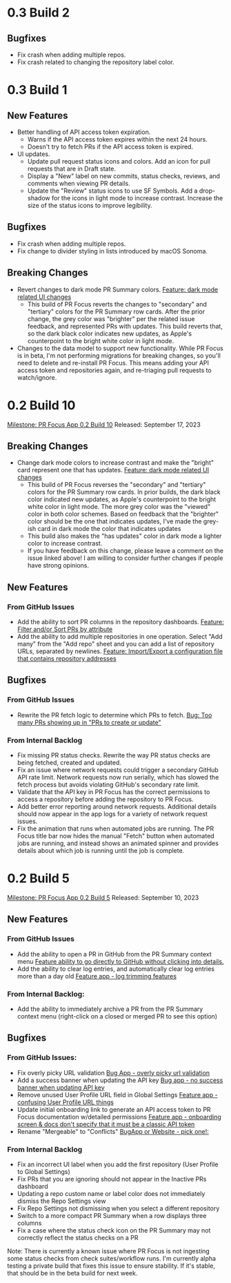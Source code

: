 # 0.3 Build 2

## Bugfixes

- Fix crash when adding multiple repos.
- Fix crash related to changing the repository label color.

# 0.3 Build 1

## New Features

- Better handling of API access token expiration.
  - Warns if the API access token expires within the next 24 hours.
  - Doesn't try to fetch PRs if the API access token is expired.
- UI updates.
  - Update pull request status icons and colors. Add an icon for pull requests that are in Draft state.
  - Display a "New" label on new commits, status checks, reviews, and comments when viewing PR details.
  - Update the "Review" status icons to use SF Symbols. Add a drop-shadow for the icons in light mode to increase contrast. Increase the size of the status icons to improve legibility.

## Bugfixes

- Fix crash when adding multiple repos.
- Fix change to divider styling in lists introduced by macOS Sonoma.

## Breaking Changes

- Revert changes to dark mode PR Summary colors. [Feature: dark mode related UI changes](https://github.com/dacharyc/prfocus-website/issues/17)
  - This build of PR Focus reverts the changes to "secondary" and "tertiary" colors for the PR Summary row cards. After the prior change, the grey color was "brighter" per the related issue feedback, and represented PRs with updates. This build reverts that, so the dark black color indicates new updates, as Apple's counterpoint to the bright white color in light mode.
- Changes to the data model to support new functionality. While PR Focus is in beta, I'm not performing migrations for breaking changes, so you'll need to delete and re-install PR Focus. This means adding your API access token and repositories again, and re-triaging pull requests to watch/ignore.

# 0.2 Build 10

[Milestone: PR Focus App 0.2 Build 10](https://github.com/dacharyc/prfocus-website/milestone/2)
Released: September 17, 2023

## Breaking Changes

- Change dark mode colors to increase contrast and make the "bright" card represent one that has updates. [Feature: dark mode related UI changes](https://github.com/dacharyc/prfocus-website/issues/17)
  - This build of PR Focus reverses the "secondary" and "tertiary" colors for the PR Summary row cards. In prior builds, the dark black color indicated new updates, as Apple's counterpoint to the bright white color in light mode. The more grey color was the "viewed" color in both color schemes. Based on feedback that the "brighter" color should be the one that indicates updates, I've made the grey-ish card in dark mode the color that indicates updates
  - This build also makes the "has updates" color in dark mode a lighter color to increase contrast.
  - If you have feedback on this change, please leave a comment on the issue linked above! I am willing to consider further changes if people have strong opinions.

## New Features

### From GitHub Issues
- Add the ability to sort PR columns in the repository dashboards. [Feature: Filter and/or Sort PRs by attribute](https://github.com/dacharyc/prfocus-website/issues/11)
- Add the ability to add multiple repositories in one operation. Select "Add many" from the "Add repo" sheet and you can add a list of repository URLs, separated by newlines. [Feature: Import/Export a configuration file that contains repository addresses](https://github.com/dacharyc/prfocus-website/issues/12)

## Bugfixes

### From GitHub Issues
- Rewrite the PR fetch logic to determine which PRs to fetch. [Bug: Too many PRs showing up in "PRs to create or update"](https://github.com/dacharyc/prfocus-website/issues/16)

### From Internal Backlog
- Fix missing PR status checks. Rewrite the way PR status checks are being fetched, created and updated.
- Fix an issue where network requests could trigger a secondary GitHub API rate limit. Network requests now run serially, which has slowed the fetch process but avoids violating GitHub's secondary rate limit.
- Validate that the API key in PR Focus has the correct permissions to access a repository before adding the repository to PR Focus.
- Add better error reporting around network requests. Additional details should now appear in the app logs for a variety of network request issues.
- Fix the animation that runs when automated jobs are running. The PR Focus title bar now hides the manual "Fetch" button when automated jobs are running, and instead shows an animated spinner and provides details about which job is running until the job is complete.

# 0.2 Build 5

[Milestone: PR Focus App 0.2 Build 5](https://github.com/dacharyc/prfocus-website/milestone/1)
Released: September 10, 2023

## New Features

### From GitHub Issues
- Add the ability to open a PR in GitHub from the PR Summary context menu [Feature ability to go directly to GitHub without clicking into details.](https://github.com/dacharyc/prfocus-website/issues/15)
- Add the ability to clear log entries, and automatically clear log entries more than a day old [Feature app - log trimming features](https://github.com/dacharyc/prfocus-website/issues/13)

### From Internal Backlog:
- Add the ability to immediately archive a PR from the PR Summary context menu (right-click on a closed or merged PR to see this option)

## Bugfixes
### From GitHub Issues:
- Fix overly picky URL validation [Bug App - overly picky url validation](https://github.com/dacharyc/prfocus-website/issues/3)
- Add a success banner when updating the API key [Bug app - no success banner when updating API key](https://github.com/dacharyc/prfocus-website/issues/4)
- Remove unused User Profile URL field in Global Settings [Feature app - confusing User Profile URL things](https://github.com/dacharyc/prfocus-website/issues/5)
- Update initial onboarding link to generate an API access token to PR Focus documentation w/detailed permissions [Feature app - onboarding screen & docs don't specify that it must be a classic API token](https://github.com/dacharyc/prfocus-website/issues/7)
- Rename "Mergeable" to "Conflicts" [BugApp or Website - pick one!:](https://github.com/dacharyc/prfocus-website/issues/14)

### From Internal Backlog
- Fix an incorrect UI label when you add the first repository (User Profile to Global Settings)
- Fix PRs that you are ignoring should not appear in the Inactive PRs dashboard
- Updating a repo custom name or label color does not immediately dismiss the Repo Settings view
- Fix Repo Settings not dismissing when you select a different repository
- Switch to a more compact PR Summary when a row displays three columns
- Fix a case where the status check icon on the PR Summary may not correctly reflect the status checks on a PR

Note: There is currently a known issue where PR Focus is not ingesting some status checks from check suites/workflow runs. I'm currently alpha testing a private build that fixes this issue to ensure stability. If it's stable, that should be in the beta build for next week.